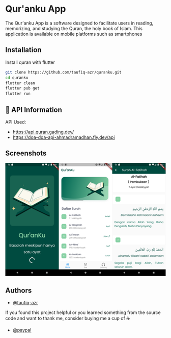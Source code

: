 
# Qur'anku App

The Qur'anku App is a software designed to facilitate users in reading, memorizing, and studying the Quran, the holy book of Islam. This application is available on mobile platforms such as smartphones


## Installation

Install quran with flutter

```bash
git clone https://github.com/taufiq-azr/quranku.git
cd quranku
flutter clean
flutter pub get
flutter run
```

## 🔗 API Information

API Used: 
- https://api.quran.gading.dev/
- https://doa-doa-api-ahmadramadhan.fly.dev/api
    
## Screenshots

![App Screenshot](screenshots/ss1.png)




## Authors

- [@taufiq-azr](https://github.com/taufiq-azr)

If you found this project helpful or you learned something from the source code and want to thank me, consider buying me a cup of ☕

- [@paypal](https://www.paypal.com/paypalme/taufiqalazhar)
